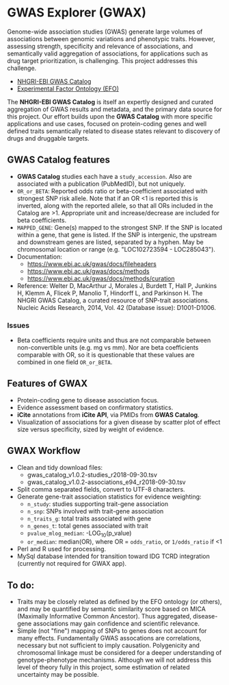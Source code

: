 # GWAS Explorer (GWAX)

Genome-wide association studies (GWAS) generate large volumes of associations between
genomic variations and phenotypic traits. However, assessing strength, specificity
and relevance of associations, and semantically valid aggregation of associations,
for applications such as drug target prioritization, is challenging. This project
addresses this challenge.

* [NHGRI-EBI GWAS Catalog](https://www.ebi.ac.uk/gwas/)
* [Experimental Factor Ontology (EFO)](https://www.ebi.ac.uk/efo/)

The __NHGRI-EBI GWAS Catalog__ is itself an expertly designed and curated aggregation of
GWAS results and metadata, and the primary data source for this project. Our effort
builds upon the __GWAS Catalog__ with more specific applications and use cases,
focused on protein-coding genes and well defined traits semantically related to disease
states relevant to discovery of drugs and druggable targets.

## GWAS Catalog features

* __GWAS Catalog__ studies each have a `study_accession`.
Also are associated with a publication (PubMedID), but not uniquely.
* `OR_or_BETA`: Reported odds ratio or beta-coefficient associated with strongest
SNP risk allele. Note that if an OR &lt;1 is reported this is inverted, along with
the reported allele, so that all ORs included in the Catalog are &gt;1. Appropriate
unit and increase/decrease are included for beta coefficients.
* `MAPPED_GENE`: Gene(s) mapped to the strongest SNP. If the SNP is located
within a gene, that gene is listed. If the SNP is intergenic, the upstream
and downstream genes are listed, separated by a hyphen. May be chromosomal
location or range (e.g. "LOC102723594 - LOC285043").
* Documentation:
  * <https://www.ebi.ac.uk/gwas/docs/fileheaders>
  * <https://www.ebi.ac.uk/gwas/docs/methods>
  * <https://www.ebi.ac.uk/gwas/docs/methods/curation>
* Reference: Welter D, MacArthur J, Morales J, Burdett T, Hall P, Junkins H,
Klemm A, Flicek P, Manolio T, Hindorff L, and Parkinson H. The NHGRI
GWAS Catalog, a curated resource of SNP-trait associations. Nucleic
Acids Research, 2014, Vol. 42 (Database issue): D1001-D1006.

### Issues

* Beta coefficients require units and thus are not comparable between
non-convertible units (e.g. mg vs mm). Nor are beta
coefficients comparable with OR, so it is questionable that these values
are combined in one field `OR_or_BETA`.

## Features of GWAX

* Protein-coding gene to disease association focus.
* Evidence assessment based on confirmatory statistics.
* __iCite__ annotations from __iCite API__, via PMIDs from __GWAS Catalog__.
* Visualization of associations for a given disease by scatter plot of
effect size versus specificity, sized by weight of evidence.


## GWAX Workflow

* Clean and tidy download files:
    * gwas_catalog_v1.0.2-studies_r2018-09-30.tsv
    * gwas_catalog_v1.0.2-associations_e94_r2018-09-30.tsv
* Split comma separated fields, convert to UTF-8 characters.
* Generate gene-trait association statistics for evidence weighting:
  * `n_study`: studies supporting trait-gene association
  * `n_snp`: SNPs involved with trait-gene association
  * `n_traits_g`: total traits associated with gene
  * `n_genes_t`: total genes associated with trait
  * `pvalue_mlog_median`: -LOG<sub>10</sub>(p_value)
  * `or_median`: median(OR), where OR = `odds_ratio`, or `1/odds_ratio` if &lt;1
* Perl and R used for processing.
* MySql database intended for transition toward IDG TCRD integration (currently not required for GWAX app).

## To do:

* Traits may be closely related as defined by the EFO
ontology (or others), and may be quantified by semantic similarity
score based on MICA (Maximally Informative Common Ancestor). Thus
aggregated, disease-gene associations may gain confidence and scientific
relevance.
* Simple (not "fine") mapping of SNPs to genes does not account for many effects.
Fundamentally GWAS assocations are correlations, necessary but not sufficient to
imply causation. Polygenicity and chromosomal linkage must be considered for
a deeper understanding of genotype-phenotype mechanisms. Although we will
not address this level of theory fully in this project, some estimation of
related uncertainty may be possible.  
